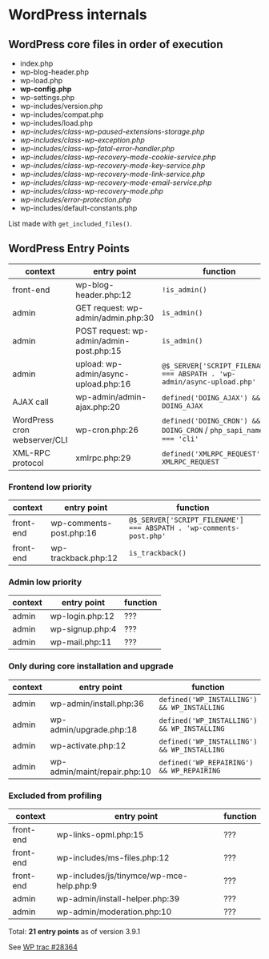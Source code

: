 # WordPress internals

## WordPress core files in order of execution

- index.php
- wp-blog-header.php
- wp-load.php
- **wp-config.php**
- wp-settings.php
- wp-includes/version.php
- wp-includes/compat.php
- wp-includes/load.php
- _wp-includes/class-wp-paused-extensions-storage.php_
- _wp-includes/class-wp-exception.php_
- _wp-includes/class-wp-fatal-error-handler.php_
- _wp-includes/class-wp-recovery-mode-cookie-service.php_
- _wp-includes/class-wp-recovery-mode-key-service.php_
- _wp-includes/class-wp-recovery-mode-link-service.php_
- _wp-includes/class-wp-recovery-mode-email-service.php_
- _wp-includes/class-wp-recovery-mode.php_
- _wp-includes/error-protection.php_
- wp-includes/default-constants.php

List made with `get_included_files()`.

## WordPress Entry Points

| context | entry point | function |
| ------- | ----------- | -------- |
| front-end | wp-blog-header.php:12 | `!is_admin()` |
| admin | GET request: wp-admin/admin.php:30 | `is_admin()` |
| admin | POST request: wp-admin/admin-post.php:15 | `is_admin()` |
| admin | upload: wp-admin/async-upload.php:16 | `@$_SERVER['SCRIPT_FILENAME'] === ABSPATH . 'wp-admin/async-upload.php'` |
| AJAX call | wp-admin/admin-ajax.php:20 | `defined('DOING_AJAX') && DOING_AJAX` |
| WordPress cron webserver/CLI | wp-cron.php:26 | `defined('DOING_CRON') && DOING_CRON` / `php_sapi_name() === 'cli'` |
| XML-RPC protocol | xmlrpc.php:29 | `defined('XMLRPC_REQUEST') && XMLRPC_REQUEST` |

### Frontend low priority

| context | entry point | function |
| ------- | ----------- | -------- |
| front-end | wp-comments-post.php:16 | `@$_SERVER['SCRIPT_FILENAME'] === ABSPATH . 'wp-comments-post.php'` |
| front-end | wp-trackback.php:12 | `is_trackback()` |

### Admin low priority

| context | entry point | function |
| ------- | ----------- | -------- |
| admin | wp-login.php:12 | ??? |
| admin | wp-signup.php:4 | ??? |
| admin | wp-mail.php:11 | ??? |

### Only during core installation and upgrade

| context | entry point | function |
| ------- | ----------- | -------- |
| admin | wp-admin/install.php:36 | `defined('WP_INSTALLING') && WP_INSTALLING` |
| admin | wp-admin/upgrade.php:18 | `defined('WP_INSTALLING') && WP_INSTALLING` |
| admin | wp-activate.php:12 | `defined('WP_INSTALLING') && WP_INSTALLING` |
| admin | wp-admin/maint/repair.php:10 | `defined('WP_REPAIRING') && WP_REPAIRING` |

### Excluded from profiling

| context | entry point | function |
| ------- | ----------- | -------- |
| front-end | wp-links-opml.php:15 | ??? |
| front-end | wp-includes/ms-files.php:12 | ??? |
| front-end | wp-includes/js/tinymce/wp-mce-help.php:9 | ??? |
| admin | wp-admin/install-helper.php:39 | ??? |
| admin | wp-admin/moderation.php:10 | ??? |

Total: **21 entry points** as of version 3.9.1

See [WP trac #28364](https://core.trac.wordpress.org/ticket/28364)
